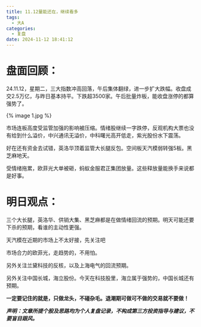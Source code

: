 ```yaml
---
title: 11.12量能还在，继续看多
tags:
  - 大A
categories:
  - 复盘
date: 2024-11-12 18:41:12
---
```




# 盘面回顾：

24.11.12，星期二，三大指数冲高回落，午后集体翻绿，进一步扩大跌幅。收盘成交2.5万亿，与昨日基本持平。下跌超3500家。午后批量炸板，能收盘涨停的都算强势了。

{% image 1.jpg %}

市场连板高度受监管加强的影响被压缩。情绪股继续一字跌停，反观机构大票也没有给到什么溢价，中兴通讯无溢价，中科曙光高开低走，紫光股份水下震荡。

好在还有资金去试错，英洛华顶着监管大长腿反包。空间板天汽模弱转强5板。黑芝麻地天。

受情绪拖累，欧菲光大单被砸，蚂蚁金服君正集团放量。这些释放量能换手来说都是好事。



# 明日观点：

三个大长腿，英洛华、供销大集、黑芝麻都是在做情绪回流的预期。明天可能还要下杀的预期，看谁的主动性更强。

天汽模在近期的市场上不太好接，先关注吧

市场合力的欧菲光，走趋势的，不用怕。

另外关注兰黛科技的反核，以及上海电气的回流预期。

另外关注中国长城，海立股份。今天在科技股里，海立属于强势的，中国长城还有预期。





**一定要记住的就是，只做龙头，不碰杂毛。退潮期可做可不做的交易就不要做！**



***声明：文章所提个股及思路均为个人复盘记录，不构成第三方投资指导与建议，不要盲目跟风。***
